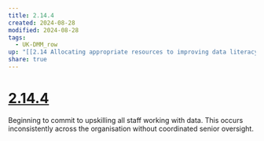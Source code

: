 ```yaml
---
title: 2.14.4
created: 2024-08-28
modified: 2024-08-28
tags:
  - UK-DMM_row
up: "[[2.14 Allocating appropriate resources to improving data literacy across the organisation]]"
share: true
---
```

# [2.14.4](2.14.4.md)

Beginning to commit to upskilling all staff working with data. This occurs inconsistently across the organisation without coordinated senior oversight.
